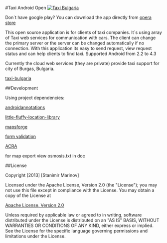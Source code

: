 #Taxi Android Open <a href="https://play.google.com/store/apps/details?id=com.opentaxi.android" rel="Taxi Bulgaria">![Taxi Bulgaria](https://developer.android.com/images/brand/en_generic_rgb_wo_60.png)</a>

Don\`t have google play? You can download the app directly from [opera store](http://m.android-4-0.apps.opera.com/en_bg/catalog.php?search=taxi+bulgaria)

This open source application is for clients of taxi companies. It`s using array of Taxi web services for communication with cars. The client can change the primary server or the server can be changed automatically if no connection.
With this application its easy to send request, view request status and can help clients to find taxi.
Supported Android from 2.2 to 4.3

Currently the cloud web services (they are private) provide taxi support for city of Burgas, Bulgaria.

[taxi-bulgaria](http://taxi-bulgaria.com)

##Development

Using project dependencies:

[androidannotations](http://androidannotations.org/)

[little-fluffy-location-library](https://code.google.com/p/little-fluffy-location-library/)

[mapsforge](http://code.google.com/p/mapsforge/)

[form validation](https://github.com/ragunathjawahar/android-saripaar)

[ACRA](https://github.com/ACRA/acra)

for map export view osmosis.txt in doc

##License

Copyright [2013] [Stanimir Marinov]

Licensed under the Apache License, Version 2.0 (the "License");
you may not use this file except in compliance with the License.
You may obtain a copy of the License at

[Apache License, Version 2.0](http://www.apache.org/licenses/LICENSE-2.0)

Unless required by applicable law or agreed to in writing, software
distributed under the License is distributed on an "AS IS" BASIS,
WITHOUT WARRANTIES OR CONDITIONS OF ANY KIND, either express or implied.
See the License for the specific language governing permissions and
limitations under the License.